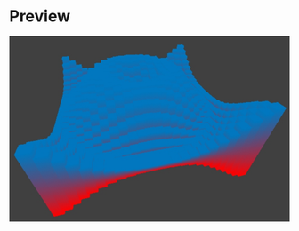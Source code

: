 # Preview

<p align="center">
  <img src="https://raw.githubusercontent.com/MultiPain/Gideros_examples/master/img/3D%20wave%20-%20Gideros.jpg">
</p>
